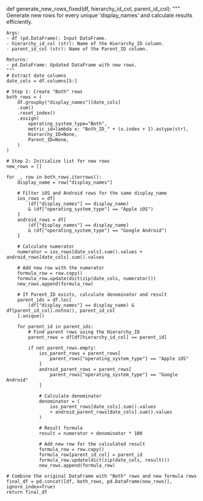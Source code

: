def generate_new_rows_fixed(df, hierarchy_id_col, parent_id_col):
    """
    Generate new rows for every unique 'display_names' and calculate results efficiently.

    Args:
    - df (pd.DataFrame): Input DataFrame.
    - hierarchy_id_col (str): Name of the Hierarchy_ID column.
    - parent_id_col (str): Name of the Parent_ID column.

    Returns:
    - pd.DataFrame: Updated DataFrame with new rows.
    """
    # Extract date columns
    date_cols = df.columns[5:]

    # Step 1: Create "Both" rows
    both_rows = (
        df.groupby("display_names")[date_cols]
        .sum()
        .reset_index()
        .assign(
            operating_system_type="Both",
            metric_id=lambda x: "Both_ID_" + (x.index + 1).astype(str),
            Hierarchy_ID=None,
            Parent_ID=None,
        )
    )

    # Step 2: Initialize list for new rows
    new_rows = []

    for _, row in both_rows.iterrows():
        display_name = row["display_names"]

        # Filter iOS and Android rows for the same display_name
        ios_rows = df[
            (df["display_names"] == display_name)
            & (df["operating_system_type"] == "Apple iOS")
        ]
        android_rows = df[
            (df["display_names"] == display_name)
            & (df["operating_system_type"] == "Google Android")
        ]

        # Calculate numerator
        numerator = ios_rows[date_cols].sum().values + android_rows[date_cols].sum().values

        # Add new row with the numerator
        formula_row = row.copy()
        formula_row.update(dict(zip(date_cols, numerator)))
        new_rows.append(formula_row)

        # If Parent_ID exists, calculate denominator and result
        parent_ids = df.loc[
            (df["display_names"] == display_name) & df[parent_id_col].notna(), parent_id_col
        ].unique()

        for parent_id in parent_ids:
            # Find parent rows using the Hierarchy_ID
            parent_rows = df[df[hierarchy_id_col] == parent_id]

            if not parent_rows.empty:
                ios_parent_rows = parent_rows[
                    parent_rows["operating_system_type"] == "Apple iOS"
                ]
                android_parent_rows = parent_rows[
                    parent_rows["operating_system_type"] == "Google Android"
                ]

                # Calculate denominator
                denominator = (
                    ios_parent_rows[date_cols].sum().values
                    + android_parent_rows[date_cols].sum().values
                )

                # Result formula
                result = numerator + denominator * 100

                # Add new row for the calculated result
                formula_row = row.copy()
                formula_row[parent_id_col] = parent_id
                formula_row.update(dict(zip(date_cols, result)))
                new_rows.append(formula_row)

    # Combine the original DataFrame with "Both" rows and new formula rows
    final_df = pd.concat([df, both_rows, pd.DataFrame(new_rows)], ignore_index=True)
    return final_df